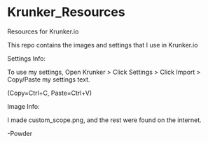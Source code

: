 # Krunker_Resources
Resources for Krunker.io



This repo contains the images and settings that I use in Krunker.io



Settings Info:


To use my settings, Open Krunker > Click Settings > Click Import > Copy/Paste my settings text. 

(Copy=Ctrl+C, Paste=Ctrl+V)



Image Info:


I made custom_scope.png, and the rest were found on the internet.




-Powder
